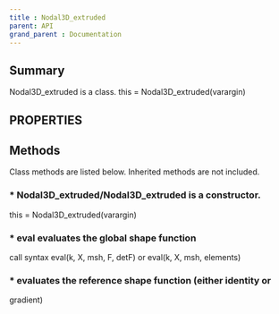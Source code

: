 ```yaml
---
title : Nodal3D_extruded
parent: API
grand_parent : Documentation
---
```

## Summary
Nodal3D_extruded is a class.
this = Nodal3D_extruded(varargin)
## PROPERTIES
## Methods
Class methods are listed below. Inherited methods are not included.
### * Nodal3D_extruded/Nodal3D_extruded is a constructor.
this = Nodal3D_extruded(varargin)

### * eval evaluates the global shape function
call syntax
eval(k, X, msh, F, detF) or
eval(k, X, msh, elements)

### * evaluates the reference shape function (either identity or
gradient)

